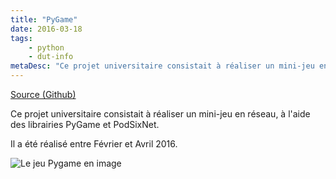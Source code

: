 ```yaml
---
title: "PyGame"
date: 2016-03-18
tags: 
    - python
    - dut-info
metaDesc: "Ce projet universitaire consistait à réaliser un mini-jeu en réseau, à l'aide des librairies PyGame et PodSixNet."
---
```


[Source (Github)](https://github.com/sylvainmetayer/pygame)

Ce projet universitaire consistait à réaliser un mini-jeu en réseau, à l'aide des librairies PyGame et PodSixNet.

Il a été réalisé entre Février et Avril 2016.

![Le jeu Pygame en image](/images/pygame.jpg)
